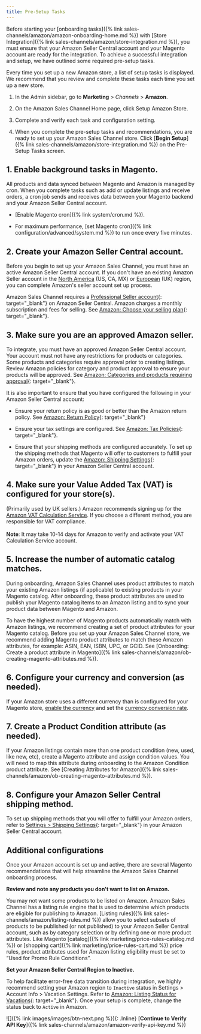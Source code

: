 ```yaml
---
title: Pre-Setup Tasks
---
```



Before starting your [onboarding tasks]({% link sales-channels/amazon/amazon-onboarding-home.md %}) with [Store Integration]({% link sales-channels/amazon/store-integration.md %}), you must ensure that your Amazon Seller Central account and your Magento account are ready for the integration. To achieve a successful integration and setup, we have outlined some required pre-setup tasks.

Every time you set up a new Amazon store, a list of setup tasks is displayed. We recommend that you review and complete these tasks each time you set up a new store.

1. In the Admin sidebar, go to **Marketing** > _Channels_ > **Amazon**.

1. On the Amazon Sales Channel Home page, click <span class="btn">Setup Amazon Store</span>.

1. Complete and verify each task and configuration setting.

1. When you complete the pre-setup tasks and recommendations, you are ready to set up your Amazon Sales Channel store. Click [**Begin Setup**]({% link sales-channels/amazon/store-integration.md %}) on the Pre-Setup Tasks screen.

## 1. Enable background tasks in Magento.

All products and data synced between Magento and Amazon is managed by cron. When you complete tasks such as add or update listings and receive orders, a cron job sends and receives data between your Magento backend and your Amazon Seller Central account.

- [Enable Magento cron]({% link system/cron.md %}).

- For maximum performance, [set Magento cron]({% link configuration/advanced/system.md %}) to run once every five minutes.

## 2. Create your Amazon Seller Central account.

Before you begin to set up your Amazon Sales Channel, you must have an active Amazon Seller Central account. If you don't have an existing Amazon Seller account in the [North America][1] (US, CA, MX)  or [European](https://services.amazon.co.uk/services/sell-online/how-it-works.html) (UK) region, you can complete Amazon's seller account set up process.

Amazon Sales Channel requires a [Professional Seller account][2]{: target="_blank"} on Amazon Seller Central. Amazon charges a monthly subscription and fees for selling. See [Amazon: Choose your selling plan][3]{: target="_blank"}.

## 3. Make sure you are an approved Amazon seller. 

To integrate, you must have an approved Amazon Seller Central account. Your account must not have any restrictions for products or categories. Some products and categories require approval prior to creating listings. Review Amazon policies for category and product approval to ensure your products will be approved. See [Amazon: Categories and products requiring approval][4]{: target="_blank"}.

It is also important to ensure that you have configured the following in your Amazon Seller Central account:

- Ensure your return policy is as good or better than the Amazon return policy. See [Amazon: Return Policy][5]{: target="_blank"}

- Ensure your tax settings are configured. See [Amazon: Tax Policies][6]{: target="_blank"}.

- Ensure that your shipping methods are configured accurately. To set up the shipping methods that Magento will offer to customers to fulfill your Amazon orders, update the [Amazon: Shipping Settings][7]{: target="_blank"} in your Amazon Seller Central account.

## 4. Make sure your Value Added Tax (VAT) is configured for your store(s).
(Primarily used by UK sellers.) Amazon recommends signing up for the [Amazon VAT Calculation Service](https://services.amazon.co.uk/vat-calculation-service.html). If you choose a different method, you are responsible for VAT compliance.<br/><br/>**Note**: It may take 10-14 days for Amazon to verify and activate your VAT Calculation Service account.

## 5. Increase the number of automatic catalog matches.

During onboarding, Amazon Sales Channel uses product attributes to match your existing Amazon listings (if applicable) to existing products in your Magento catalog. After onboarding, these product attributes are used to publish your Magento catalog items to an Amazon listing and to sync your product data between Magento and Amazon.

To have the highest number of Magento products automatically match with Amazon listings, we recommend creating a set of product attributes for your Magento catalog. Before you set up your Amazon Sales Channel store, we recommend adding Magento product attributes to match these Amazon attributes, for example: ASIN, EAN, ISBN, UPC, or GCID. See [Onboarding: Create a product attribute in Magento]({% link sales-channels/amazon/ob-creating-magento-attributes.md %}).

## 6. Configure your currency and conversion (as needed).

If your Amazon store uses a different currency than is configured for your Magento store, [enable the currency][8] and set the [currency conversion rate][9].

## 7. Create a Product Condition attribute (as needed).

If your Amazon listings contain more than one product condition (new, used, like new, etc), create a Magento attribute and assign condition values. You will need to map this attribute during onboarding to the Amazon Condition product attribute. See [Creating Attributes for Amazon]({% link sales-channels/amazon/ob-creating-magento-attributes.md %}).

## 8. Configure your Amazon Seller Central shipping method.

To set up shipping methods that you will offer to fulfill your Amazon orders, refer to [Settings &gt; Shipping Settings][10]{: target="_blank"} in your Amazon Seller Central account.

## Additional configurations

Once your Amazon account is set up and active, there are several Magento recommendations that will help streamline the Amazon Sales Channel onboarding process.

**Review and note any products you don't want to list on Amazon.**

You may not want some products to be listed on Amazon. Amazon Sales Channel has a listing rule engine that is used to determine which products are eligible for publishing to Amazon. [Listing rules]({% link sales-channels/amazon/listing-rules.md %}) allow you to select subsets of products to be published (or not published) to your Amazon Seller Central account, such as by category selection or by defining one or more product attributes. Like Magento [catalog]({% link marketing/price-rules-catalog.md %}) or [shopping cart]({% link marketing/price-rules-cart.md %}) price rules, product attributes used for Amazon listing eligibility must be set to “Used for Promo Rule Conditions”.

**Set your Amazon Seller Central Region to Inactive.**

To help facilitate error-free data transition during integration, we highly recommend setting your Amazon region to `Inactive` status in Settings > Account Info > Vacation Settings. Refer to [Amazon: Listing Status for Vacations][11]{: target="_blank"}. Once your setup is complete, change the status back to `Active` in Amazon.

![]({% link images/images/btn-next.png %}){: .Inline} [**Continue to Verify API Key**]({% link sales-channels/amazon/amazon-verify-api-key.md %})

[1]: https://services.amazon.com/content/sell-on-amazon.html
[2]: https://services.amazon.com/content/sell-on-amazon.htm/
[3]: https://services.amazon.com/selling/pricing.html
[4]: https://sellercentral.amazon.com/gp/help/200333160
[5]: https://www.amazon.com/gp/help/customer/display.html?nodeId=15015721&amp;language=en_US&amp;ref=ag_home_cont_200364110
[6]: https://sellercentral.amazon.com/gp/help/external/help.html?itemID=200405820&amp;language=en_US&amp;ref=efph_200405820_cont_521
[7]: https://sellercentral.amazon.com/sbr/ref=xx_shipset_dnav_xx#shipping_templates
[8]: https://docs.magento.com/m2/ce/user_guide/configuration/general/currency-setup.html
[9]: https://docs.magento.com/m2/ce/user_guide/stores/currency-update.html
[10]: https://sellercentral.amazon.com/gp/help/G891
[11]: https://sellercentral.amazon.com/gp/help/help.html?itemID=200135620&amp;language=en_MX&amp;ref=ag_200135620_cont_191
